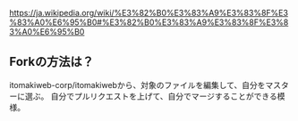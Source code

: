 https://ja.wikipedia.org/wiki/%E3%82%B0%E3%83%A9%E3%83%8F%E3%83%A0%E6%95%B0#%E3%82%B0%E3%83%A9%E3%83%8F%E3%83%A0%E6%95%B0
## Forkの方法は？
itomakiweb-corp/itomakiwebから、対象のファイルを編集して、自分をマスターに選ぶ。
自分でプルリクエストを上げて、自分でマージすることができる模様。
